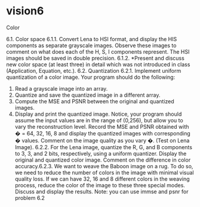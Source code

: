 # vision6
Color

6.1. Color space
6.1.1. Convert Lena to HSI format, and display the HIS components as separate grayscale images. Observe these
images to comment on what does each of the H, S, I components represent. The HSI images should be saved in
double precision.
6.1.2. *Present and discuss new color space (at least three) in detail which was not introduced in class (Application,
Equation, etc.).
6.2. Quantization
6.2.1. Implement uniform quantization of a color image. Your program should do the following:
1. Read a grayscale image into an array.
2. Quantize and save the quantized image in a different array.
3. Compute the MSE and PSNR between the original and quantized images.
4. Display and print the quantized image.
Notice, your program should assume the input values are in the range of (0,256), but allow you to vary the
reconstruction level. Record the MSE and PSNR obtained with � = 64, 32, 16, 8 and display the quantized images
with corresponding � values. Comment on the image quality as you vary �. (Test on Lena Image).
6.2.2. For the Lena image, quantize the R, G, and B components to 3, 3, and 2 bits, respectively, using a uniform
quantizer. Display the original and quantized color image. Comment on the difference in color accuracy.6.2.3. We want to weave the Baboon image on a rug. To do so, we need to reduce the number of colors in the image
with minimal visual quality loss. If we can have 32, 16 and 8 different colors in the weaving process, reduce the
color of the image to these three special modes. Discuss and display the results.
Note: you can use immse and psnr for problem 6.2
